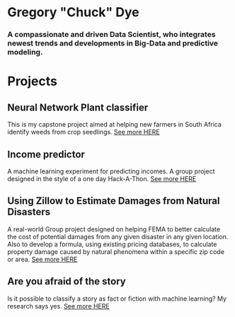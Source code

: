 # Gregory "Chuck" Dye

### A compassionate and driven Data Scientist, who integrates newest trends and developments in Big-Data and predictive modeling.

# Projects


## Neural Network Plant classifier

This is my capstone project aimed at helping new farmers in South Africa identify weeds from crop seedlings.
[See more HERE](https://github.com/GCdye/Neural_Network_Plant_classifier)
## Income predictor

A machine learning experiment for predicting incomes. A group project designed in the style of a one day Hack-A-Thon.
[See more HERE](https://github.com/GCdye/Income_predictor)

## Using Zillow to Estimate Damages from Natural Disasters

A real-world Group project designed on helping FEMA to better calculate the cost of potential damages from any given disaster in any given location. Also to develop a formula, using existing pricing databases, to calculate property damage caused by natural phenomena within a specific zip code or area.
[See more HERE](https://github.com/zeeemo/Disaster-Estimates)

## Are you afraid of the story

Is it possible to classify a story as fact or fiction with machine learning? My research says yes.
[See more HERE](https://github.com/GCdye/Are_you_afraid_of_the_story)
